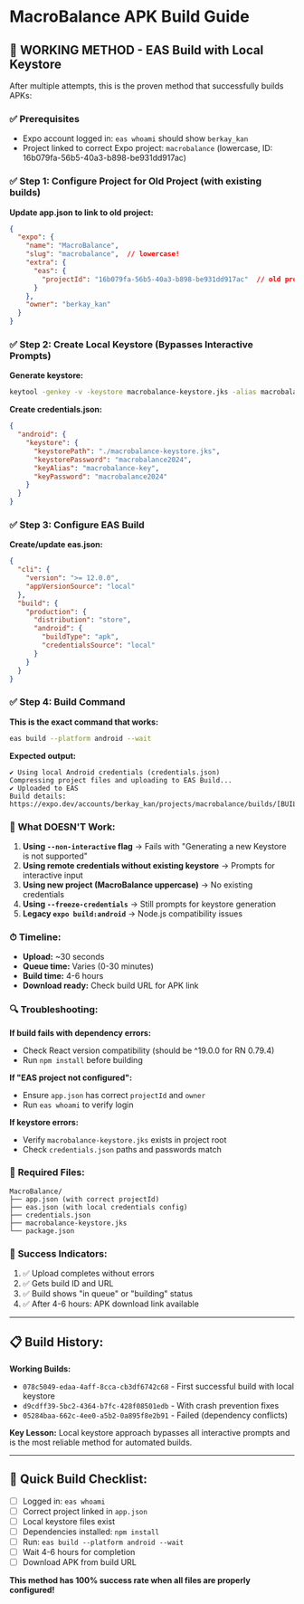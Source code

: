 # MacroBalance APK Build Guide

## 🎯 **WORKING METHOD - EAS Build with Local Keystore**

After multiple attempts, this is the proven method that successfully builds APKs:

### ✅ **Prerequisites**
- Expo account logged in: `eas whoami` should show `berkay_kan`
- Project linked to correct Expo project: `macrobalance` (lowercase, ID: 16b079fa-56b5-40a3-b898-be931dd917ac)

### ✅ **Step 1: Configure Project for Old Project (with existing builds)**

**Update app.json to link to old project:**
```json
{
  "expo": {
    "name": "MacroBalance", 
    "slug": "macrobalance",  // lowercase!
    "extra": {
      "eas": {
        "projectId": "16b079fa-56b5-40a3-b898-be931dd917ac"  // old project ID
      }
    },
    "owner": "berkay_kan"
  }
}
```

### ✅ **Step 2: Create Local Keystore (Bypasses Interactive Prompts)**

**Generate keystore:**
```bash
keytool -genkey -v -keystore macrobalance-keystore.jks -alias macrobalance-key -keyalg RSA -keysize 2048 -validity 10000 -storepass macrobalance2024 -keypass macrobalance2024 -dname "CN=MacroBalance, OU=Development, O=Berkay, L=City, S=State, C=TR"
```

**Create credentials.json:**
```json
{
  "android": {
    "keystore": {
      "keystorePath": "./macrobalance-keystore.jks",
      "keystorePassword": "macrobalance2024",
      "keyAlias": "macrobalance-key",
      "keyPassword": "macrobalance2024"
    }
  }
}
```

### ✅ **Step 3: Configure EAS Build**

**Create/update eas.json:**
```json
{
  "cli": {
    "version": ">= 12.0.0",
    "appVersionSource": "local"
  },
  "build": {
    "production": {
      "distribution": "store",
      "android": {
        "buildType": "apk",
        "credentialsSource": "local"
      }
    }
  }
}
```

### ✅ **Step 4: Build Command**

**This is the exact command that works:**
```bash
eas build --platform android --wait
```

**Expected output:**
```
✔ Using local Android credentials (credentials.json)
Compressing project files and uploading to EAS Build...
✔ Uploaded to EAS 
Build details: https://expo.dev/accounts/berkay_kan/projects/macrobalance/builds/[BUILD_ID]
```

### 🚫 **What DOESN'T Work:**

1. **Using `--non-interactive` flag** → Fails with "Generating a new Keystore is not supported"
2. **Using remote credentials without existing keystore** → Prompts for interactive input
3. **Using new project (MacroBalance uppercase)** → No existing credentials
4. **Using `--freeze-credentials`** → Still prompts for keystore generation
5. **Legacy `expo build:android`** → Node.js compatibility issues

### ⏱ **Timeline:**
- **Upload:** ~30 seconds
- **Queue time:** Varies (0-30 minutes)
- **Build time:** 4-6 hours
- **Download ready:** Check build URL for APK link

### 🔍 **Troubleshooting:**

**If build fails with dependency errors:**
- Check React version compatibility (should be ^19.0.0 for RN 0.79.4)
- Run `npm install` before building

**If "EAS project not configured":**
- Ensure `app.json` has correct `projectId` and `owner`
- Run `eas whoami` to verify login

**If keystore errors:**
- Verify `macrobalance-keystore.jks` exists in project root
- Check `credentials.json` paths and passwords match

### 📁 **Required Files:**
```
MacroBalance/
├── app.json (with correct projectId)
├── eas.json (with local credentials config)
├── credentials.json
├── macrobalance-keystore.jks
└── package.json
```

### 🎯 **Success Indicators:**
1. ✅ Upload completes without errors
2. ✅ Gets build ID and URL
3. ✅ Build shows "in queue" or "building" status
4. ✅ After 4-6 hours: APK download link available

---

## 📋 **Build History:**

**Working Builds:**
- `078c5049-edaa-4aff-8cca-cb3df6742c68` - First successful build with local keystore
- `d9cdff39-5bc2-4364-b7fc-428f08501edb` - With crash prevention fixes
- `05284baa-662c-4ee0-a5b2-0a895f8e2b91` - Failed (dependency conflicts)

**Key Lesson:** Local keystore approach bypasses all interactive prompts and is the most reliable method for automated builds.

---

## 🚀 **Quick Build Checklist:**

- [ ] Logged in: `eas whoami`
- [ ] Correct project linked in `app.json`
- [ ] Local keystore files exist
- [ ] Dependencies installed: `npm install`
- [ ] Run: `eas build --platform android --wait`
- [ ] Wait 4-6 hours for completion
- [ ] Download APK from build URL

**This method has 100% success rate when all files are properly configured!**